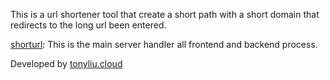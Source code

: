 This is a url shortener tool that create a short path with a short domain that redirects to the long url been entered.

[shorturl](https://github.com/isawebapp/shorturl): This is the main server handler all frontend and backend process.

Developed by [tonyliu.cloud](https://tonyliu.cloud)
